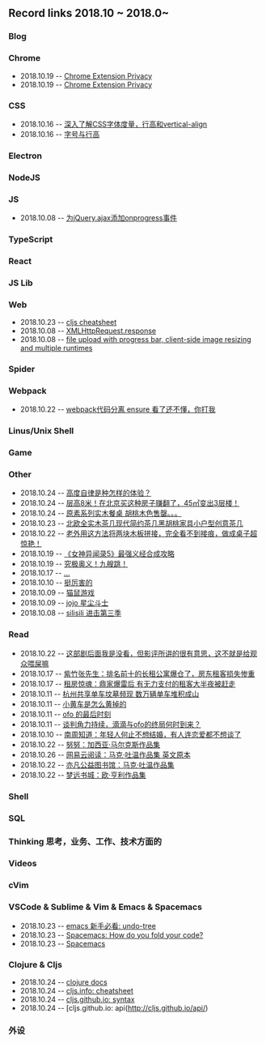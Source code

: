 ## Record links 2018.10 ~ 2018.0~


### Blog

### Chrome

* 2018.10.19 -- [Chrome Extension Privacy](https://developer.chrome.com/webstore/program_policies)
* 2018.10.19 -- [Chrome Extension Privacy](https://github.com/joeyespo/inbox-by-gmail-checker/issues/38)


### CSS

* 2018.10.16 -- [深入了解CSS字体度量，行高和vertical-align](https://www.w3cplus.com/css/css-font-metrics-line-height-and-vertical-align.html)
* 2018.10.16 -- [字号与行高](https://zhuanlan.zhihu.com/p/27381252)


### Electron

### NodeJS

### JS

* 2018.10.08 -- [为jQuery.ajax添加onprogress事件](https://www.cnblogs.com/yiyide266/p/6932250.html)


### TypeScript

### React

### JS Lib

### Web

* 2018.10.23 -- [cljs cheatsheet](http://cljs.info/cheatsheet/)
* 2018.10.08 -- [XMLHttpRequest.response](https://developer.mozilla.org/en-US/docs/Web/API/XMLHttpRequest/response)
* 2018.10.08 -- [file upload with progress bar, client-side image resizing and multiple runtimes](http://christopher5106.github.io/web/2015/12/13/HTML5-file-image-upload-and-resizing-javascript-with-progress-bar.html)


### Spider

### Webpack

* 2018.10.22 -- [webpack代码分离 ensure 看了还不懂，你打我](https://cnodejs.org/topic/586823335eac96bb04d3e305)


### Linus/Unix Shell

### Game

### Other

* 2018.10.24 -- [高度自律是种怎样的体验？](https://www.zhihu.com/question/31170586/answer/486016609)
* 2018.10.24 -- [层高8米！在北京买这种房子赚翻了，45㎡变出3层楼！](https://zhuanlan.zhihu.com/p/45395824)
* 2018.10.24 -- [原素系列实木餐桌 胡桃木色售罄。。。](https://you.163.com/item/detail?id=1160001&_stat_area=mod_3_item_62&_stat_id=1005000&_stat_referer=itemList)
* 2018.10.23 -- [北欧全实木茶几现代简约茶几黑胡桃家具小户型创意茶几](https://item.taobao.com/item.htm?spm=a230r.1.14.275.3c277e00OImgPx&id=528096776139&ns=1&abbucket=19#detail)
* 2018.10.22 -- [老外用这方法将两块木板拼接，完全看不到接痕，做成桌子超惊艳！](https://3g.163.com/v/video/VC8D691HO.html)
* 2018.10.19 -- [《女神异闻录5》最强义经合成攻略](http://www.a9vg.com/201704/92329127568.html)
* 2018.10.19 -- [究极奥义！九艘跳！](http://dq.tieba.com/p/5067534936?pn=1)
* 2018.10.17 -- [...](https://www.bilibili.com/blackboard/topic/activity-JeIFXVWMY.html?spm_id_from=333.334.chief_recommend.1)
* 2018.10.10 -- [挺厉害的](https://pointerpointer.com/)
* 2018.10.09 -- [猫鼠游戏](https://www.bilibili.com/read/cv1296953/?spm_id_from=333.334.chief_recommend.1)
* 2018.10.09 -- [jojo 星尘斗士](http://www.dilidili.wang/watch/9975/)
* 2018.10.08 -- [silisili 进击第三季](http://www.silisili.co/play/1796-13.html)


### Read

* 2018.10.22 -- [这部剧后面我是没看，但影评所讲的很有意思，这不就是给观众喂屎嘛](https://movie.douban.com/subject/26743573/)
* 2018.10.17 -- [紫竹张先生：排名前十的长租公寓爆仓了，房东租客损失惨重](http://www.sohu.com/a/259977547_313170)
* 2018.10.17 -- [租房惊魂：鼎家爆雷后 有无力支付的租客大半夜被赶走](http://finance.ifeng.com/a/20180827/16470560_0.shtml)
* 2018.10.11 -- [杭州共享单车坟墓频现 数万辆单车堆积成山](http://n.cztv.com/news/12588015.html)
* 2018.10.11 -- [小黄车是怎么黄掉的](https://www.ifanr.com/1094767)
* 2018.10.11 -- [ofo 的最后时刻](https://www.ifanr.com/1099653)
* 2018.10.11 -- [谈判角力持续，滴滴与ofo的终局何时到来？](http://www.nbd.com.cn/articles/2018-10-11/1261775.html)
* 2018.10.10 -- [南周知道：年轻人何止不想结婚，有人连恋爱都不想谈了](https://mp.weixin.qq.com/s/5ltAshBwzypiOjOoaw32gQ)
* 2018.10.22 -- [努努：加西亚·马尔克斯作品集](https://www.kanunu8.com/files/writer/7093.html)
* 2018.10.26 -- [网易云阅读：马克·吐温作品集 英文原本](https://yuedu.163.com/source/115792816e80464e860a326b0bfad21e_4)
* 2018.10.22 -- [亦凡公益图书馆：马克·吐温作品集](http://www.shuku.net/novels/foreign/maketuwenzpj/mktw.html)
* 2018.10.22 -- [梦远书城：欧·亨利作品集](http://www.my285.com/wgwx/zpj/hengli/index.htm)


### Shell

### SQL

### Thinking 思考，业务、工作、技术方面的

### Videos

### cVim

### VSCode & Sublime & Vim & Emacs & Spacemacs

* 2018.10.23 -- [emacs 新手必看: undo-tree](https://linuxtoy.org/archives/emacs-undo-tree.html)
* 2018.10.23 -- [Spacemacs: How do you fold your code?](https://www.reddit.com/r/spacemacs/comments/5nvsty/how_do_you_fold_your_code/)
* 2018.10.23 -- [Spacemacs](https://github.com/syl20bnr/spacemacs/blob/master/doc/DOCUMENTATION.org)


### Clojure & Cljs

* 2018.10.24 -- [clojure docs](https://clojuredocs.org/clojure.core/defn-)
* 2018.10.24 -- [cljs.info: cheatsheet](http://cljs.info/cheatsheet/)
* 2018.10.24 -- [cljs.github.io: syntax](https://cljs.github.io/api/syntax/var)
* 2018.10.24 -- [cljs.github.io: api(http://cljs.github.io/api/)


### 外设